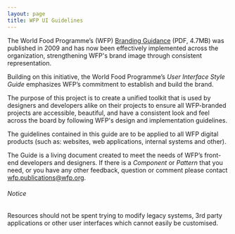 ```yaml
---
layout: page
title: WFP UI Guidelines
---
```


The World Food Programme’s (WFP) [Branding Guidance](http://www.wfp.org/Branding) (PDF, 4.7MB) was published in 2009 and has now been effectively implemented across the organization, strengthening WFP's brand image through consistent representation.

Building on this initiative, the World Food Programme’s _User Interface Style Guide_ emphasizes WFP’s commitment to establish and build the brand.

The purpose of this project is to create a unified toolkit that is used by designers and developers alike on their projects to ensure all WFP-branded projects are accessible, beautiful, and have a consistent look and feel across the board by following WFP's design and implementation guidelines.

The guidelines contained in this guide are to be applied to all WFP digital products (such as: websites, web applications, internal systems and other).

The Guide is a living document created to meet the needs of WFP’s front-end developers and designers. If there is a _Component_ or _Pattern_ that you need, or you have any other feedback, question or comment please contact [wfp.publications@wfp.org](mailto:WFP.PUBLICATIONS@wfp.org?subject=UI%20Style%20Guide).

<div class="notice">
  <h6 class="title">Notice</h6>
  <p>Resources should not be spent trying to modify legacy systems, 3rd party applications or other user interfaces which cannot easily be customised.</p>
</div>

